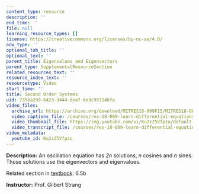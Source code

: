 ```yaml
---
content_type: resource
description: ''
end_time: ''
file: null
learning_resource_types: []
license: https://creativecommons.org/licenses/by-nc-sa/4.0/
ocw_type: ''
optional_tab_title: ''
optional_text: ''
parent_title: Eigenvalues and Eigenvectors
parent_type: SupplementalResourceSection
related_resources_text: ''
resource_index_text: ''
resourcetype: Video
start_time: ''
title: Second Order Systems
uid: 735ba299-6423-3444-dea7-6e3c95724bfa
video_files:
  archive_url: https://archive.org/download/MITRES18-009F15/MITRES18-009F15_6_5b_SecondOrderSystems_300k.mp4
  video_captions_file: /courses/res-18-009-learn-differential-equations-up-close-with-gilbert-strang-and-cleve-moler-fall-2015/641da8c0b0415cd7b57924d8ba070b20_Ku2zZ5Vfpzo.vtt
  video_thumbnail_file: https://img.youtube.com/vi/Ku2zZ5Vfpzo/default.jpg
  video_transcript_file: /courses/res-18-009-learn-differential-equations-up-close-with-gilbert-strang-and-cleve-moler-fall-2015/1db9614ecb5661c2f5a27b1c5867cabd_Ku2zZ5Vfpzo.pdf
video_metadata:
  youtube_id: Ku2zZ5Vfpzo
---
```


**Description:** An oscillation equation has _2n_ solutions, _n_ cosines and _n_ sines. Those solutions use the eigenvectors and eigenvalues.

Related section in [textbook](http://www-math.mit.edu/~gs/dela/): 6.5b

**Instructor:** Prof. Gilbert Strang


